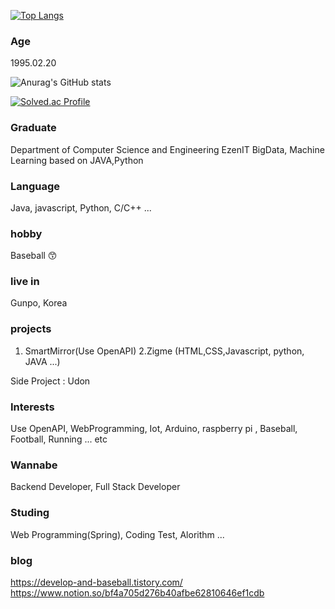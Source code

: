 [![Top Langs](https://github-readme-stats.vercel.app/api/top-langs/?username=nscoo&layout=compact)](https://github.com/anuraghazra/github-readme-stats)

### Age
1995.02.20

![Anurag's GitHub stats](https://github-readme-stats.vercel.app/api?username=nscoo&show_icons=true&theme=transparent)


[![Solved.ac Profile](http://mazassumnida.wtf/api/v2/generate_badge?boj=nscoo)](https://solved.ac/nscoo/)


### Graduate
Department of Computer Science and Engineering
EzenIT BigData, Machine Learning based on JAVA,Python
### Language 
Java, javascript, Python, C/C++ ...
### hobby
Baseball 😙
### live in
Gunpo, Korea


### projects
1. SmartMirror(Use OpenAPI)
2.Zigme (HTML,CSS,Javascript, python, JAVA ...)

Side Project : Udon

### Interests
Use OpenAPI, WebProgramming, Iot, Arduino, raspberry pi , Baseball, Football, Running ... etc

### Wannabe
Backend Developer, Full Stack Developer

### Studing
Web Programming(Spring), Coding Test, Alorithm ...

### blog
https://develop-and-baseball.tistory.com/
https://www.notion.so/bf4a705d276b40afbe62810646ef1cdb
